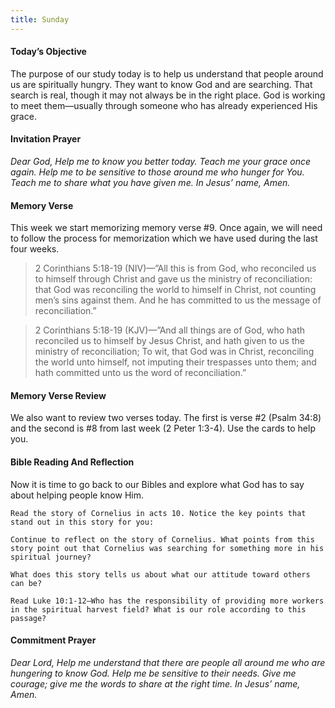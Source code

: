 ```yaml
---
title: Sunday
---
```


#### Today’s Objective

The purpose of our study today is to help us understand that people around us are spiritually hungry. They want to know God and are searching. That search is real, though it may not always be in the right place. God is working to meet them—usually through someone who has already experienced His grace.

#### Invitation Prayer

_Dear God, Help me to know you better today. Teach me your grace once again. Help me to be sensitive to those around me who hunger for You. Teach me to share what you have given me. In Jesus’ name, Amen._

#### Memory Verse

This week we start memorizing memory verse #9. Once again, we will need to follow the process for memorization which we have used during the last four weeks.

> 2 Corinthians 5:18-19 (NIV)—”All this is from God, who reconciled us to himself through Christ and gave us the ministry of reconciliation: that God was reconciling the world to himself in Christ, not counting men’s sins against them. And he has committed to us the message of reconciliation.”

> 2 Corinthians 5:18-19 (KJV)—”And all things are of God, who hath reconciled us to himself by Jesus Christ, and hath given to us the ministry of reconciliation; To wit, that God was in Christ, reconciling the world unto himself, not imputing their trespasses unto them; and hath committed unto us the word of reconciliation.”

#### Memory Verse Review

We also want to review two verses today. The first is verse #2 (Psalm 34:8) and the second is #8 from last week (2 Peter 1:3-4). Use the cards to help you.

#### Bible Reading And Reflection

Now it is time to go back to our Bibles and explore what God has to say about helping people know Him.

`Read the story of Cornelius in acts 10. Notice the key points that stand out in this story for you:`

`Continue to reflect on the story of Cornelius. What points from this story point out that Cornelius was searching for something more in his spiritual journey?`

`What does this story tells us about what our attitude toward others can be?`

`Read Luke 10:1-12—Who has the responsibility of providing more workers in the spiritual harvest field? What is our role according to this passage?`

#### Commitment Prayer

_Dear Lord, Help me understand that there are people all around me who are hungering to know God. Help me be sensitive to their needs. Give me courage; give me the words to share at the right time. In Jesus’ name, Amen._
